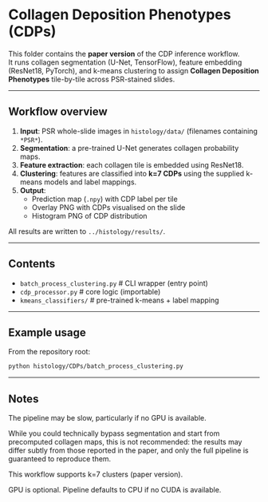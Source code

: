 # Collagen Deposition Phenotypes (CDPs)

This folder contains the **paper version** of the CDP inference workflow.  
It runs collagen segmentation (U-Net, TensorFlow), feature embedding (ResNet18, PyTorch), and k-means clustering to assign **Collagen Deposition Phenotypes** tile-by-tile across PSR-stained slides.

---

## Workflow overview

1. **Input**: PSR whole-slide images in `histology/data/` (filenames containing `*PSR*`).
2. **Segmentation**: a pre-trained U-Net generates collagen probability maps. 
3. **Feature extraction**: each collagen tile is embedded using ResNet18.
4. **Clustering**: features are classified into **k=7 CDPs** using the supplied k-means models and label mappings.
5. **Output**:  
   - Prediction map (`.npy`) with CDP label per tile  
   - Overlay PNG with CDPs visualised on the slide  
   - Histogram PNG of CDP distribution

All results are written to `../histology/results/`.

---

## Contents

- `batch_process_clustering.py` # CLI wrapper (entry point)
- `cdp_processor.py` # core logic (importable)
- `kmeans_classifiers/` # pre-trained k-means + label mapping


---

## Example usage

From the repository root:

```bash
python histology/CDPs/batch_process_clustering.py 
```

---

## Notes

The pipeline may be slow, particularly if no GPU is available.

While you could technically bypass segmentation and start from precomputed collagen maps, this is not recommended: the results may differ subtly from those reported in the paper, and only the full pipeline is guaranteed to reproduce them.

This workflow supports k=7 clusters (paper version).

GPU is optional. Pipeline defaults to CPU if no CUDA is available.
